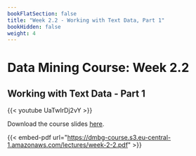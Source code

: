 ```yaml
---
bookFlatSection: false
title: "Week 2.2 - Working with Text Data, Part 1"
bookHidden: false
weight: 4
---
```


# Data Mining Course: Week 2.2

## Working with Text Data - Part 1

{{< youtube UaTwIrDj2vY >}}

Download the course slides [here](https://dmbg-course.s3.eu-central-1.amazonaws.com/lectures/week-2-2.pdf).

{{< embed-pdf url="https://dmbg-course.s3.eu-central-1.amazonaws.com/lectures/week-2-2.pdf" >}}
